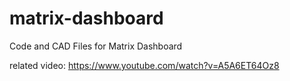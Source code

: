 # matrix-dashboard
Code and CAD Files for Matrix Dashboard

related video: https://www.youtube.com/watch?v=A5A6ET64Oz8
